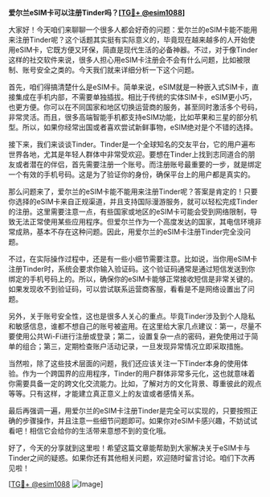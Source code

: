 **爱尔兰eSIM卡可以注册Tinder吗？[[TG💪+ @esim1088](https://t.me/s/esim1088)]**

大家好！今天咱们来聊聊一个很多人都会好奇的问题：爱尔兰的eSIM卡能不能用来注册Tinder呢？这个话题其实挺有实际意义的，毕竟现在越来越多的人开始使用eSIM卡，它既方便又环保，简直是现代生活的必备神器。不过，对于像Tinder这样的社交软件来说，很多人担心用eSIM卡注册会不会有什么问题，比如被限制、账号安全之类的。今天我们就来详细分析一下这个问题。

首先，咱们得搞清楚什么是eSIM卡。简单来说，eSIM就是一种嵌入式SIM卡，直接集成在手机内部，不需要单独插拔。相比于传统的实体SIM卡，eSIM更小巧，也更方便。你可以在不同国家和地区切换运营商的服务，甚至同时激活多个号码，非常灵活。而且，很多高端智能手机都支持eSIM功能，比如苹果和三星的部分机型。所以，如果你经常出国或者喜欢尝试新鲜事物，eSIM绝对是个不错的选择。

接下来，我们来谈谈Tinder。Tinder是一个全球知名的交友平台，它的用户遍布世界各地，尤其是年轻人群体中非常受欢迎。要想在Tinder上找到志同道合的朋友或者潜在的伴侣，首先需要注册一个账号。而注册账号最重要的一步，就是绑定一个有效的手机号码。这是为了验证你的身份，确保平台上的用户都是真实的。

那么问题来了，爱尔兰的eSIM卡能不能用来注册Tinder呢？答案是肯定的！只要你选择的eSIM卡来自正规渠道，并且支持国际漫游服务，就可以轻松完成Tinder的注册。这里需要注意一点，有些国家或地区的eSIM卡可能会受到网络限制，导致无法正常使用某些应用程序。但爱尔兰作为一个高度发达的国家，其电信环境非常成熟，基本不存在这种问题。因此，用爱尔兰的eSIM卡注册Tinder完全没问题。

不过，在实际操作过程中，还是有一些小细节需要注意。比如说，当你用eSIM卡注册Tinder时，系统会要求你输入验证码。这个验证码通常是通过短信发送到你绑定的手机号码上的。所以，确保你的eSIM卡能够正常接收短信是非常关键的。如果发现收不到验证码，可以尝试联系运营商客服，看看是不是网络设置出了问题。

另外，关于账号安全性，这也是很多人关心的重点。毕竟Tinder涉及到个人隐私和敏感信息，谁都不想自己的账号被盗用。在这里给大家几点建议：第一，尽量不要使用公共Wi-Fi进行注册或登录；第二，设置复杂一点的密码，避免使用过于简单的组合；第三，定期检查账户活动记录，一旦发现异常情况立即采取措施。

当然啦，除了这些技术层面的问题，我们还应该关注一下Tinder本身的使用体验。作为一个跨国界的应用程序，Tinder的用户群体非常多元化，这也就意味着你需要具备一定的跨文化交流能力。比如，了解对方的文化背景、尊重彼此的观点等等。只有这样，才能建立真正意义上的友谊或者感情关系。

最后再强调一遍，用爱尔兰的eSIM卡注册Tinder是完全可以实现的，只要按照正确的步骤操作，并且注意一些细节问题即可。如果你对eSIM卡感兴趣，不妨试试看吧！相信它会给你的生活带来意想不到的变化哦。

好了，今天的分享就到这里啦！希望这篇文章能帮助到大家解决关于eSIM卡与Tinder之间的疑惑。如果你还有其他相关问题，欢迎随时留言讨论。咱们下次再见啦！

[[TG💪+ @esim1088](https://t.me/s/esim1088) ![Image](https://i.postimg.cc/4NQfJmqS/Snipaste-2025-05-13-00-14-12.png)]